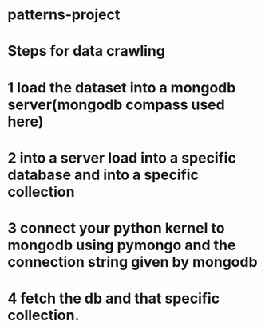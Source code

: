 # patterns-project
# Steps for data crawling 
# 1 load the dataset into a mongodb server(mongodb compass used here)
# 2 into a server load into a specific database  and into a specific collection 
# 3 connect your python kernel to mongodb using pymongo and the connection string given by mongodb 
# 4 fetch the db and that specific collection.
